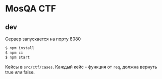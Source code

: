 # MosQA CTF

## dev

Сервер запускается на порту 8080

```bash
$ npm install
$ npm ci
$ npm start
```

Кейсы в `src/ctf/cases`. Каждый кейс -  функция от `req`, должна вернуть true или false.
